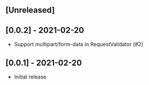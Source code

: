## [Unreleased]

## [0.0.2] - 2021-02-20

- Support multipart/form-data in RequestValidator (#2)
## [0.0.1] - 2021-02-20

- Initial release
